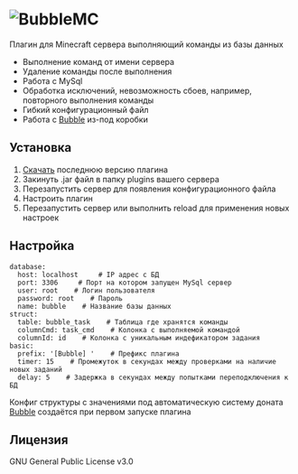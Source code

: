 # ![BubbleMC](http://i.imgur.com/2WAUYyB.png)
Плагин для Minecraft сервера выполняющий команды из базы данных

  - Выполнение команд от имени сервера
  - Удаление команды после выполнения
  - Работа с MySql
  - Обработка исключений, невозможность сбоев, например, повторного выполнения команды
  - Гибкий конфигурационный файл
  - Работа с [Bubble](https://github.com/MarshalX/Bubble) из-под коробки

## Установка
1. [Скачать](https://github.com/MarshalX/BubbleMC/releases/latest) последнюю версию плагина
2. Закинуть .jar файл в папку plugins вашего сервера
3. Перезапустить сервер для появления конфигурационного файла
4. Настроить плагин
5. Перезапустить сервер или выполнить reload для применения новых настроек

## Настройка
```
database:
  host: localhost     # IP адрес с БД
  port: 3306     # Порт на котором запущен MySql сервер
  user: root    # Логин пользователя
  password: root    # Пароль
  name: bubble    # Название базы данных
struct:
  table: bubble_task    # Таблица где хранятся команды
  columnCmd: task_cmd    # Колонка с выполняемой командой
  columnId: id    # Колонка с уникальным индефикатором задания
basic:
  prefix: '[Bubble] '    # Префикс плагина
  timer: 15    # Промежуток в секундах между проверками на наличие новых заданий
  delay: 5    # Задержка в секундах между попытками переподключения к БД
```

Конфиг структуры с значениями под автоматическую систему доната [Bubble](https://github.com/MarshalX/Bubble) создаётся при первом запуске плагина

## Лицензия
GNU General Public License v3.0
